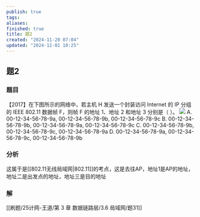 ```yaml
---
publish: true
tags: 
aliases: 
finished: true
title: 题2
created: "2024-11-20 07:04"
updated: "2024-12-01 10:25"
---
```

## 题2
### 题目
【2017】在下图所示的网络中，若主机 H 发送一个封装访问 Internet 的 IP 分组的 IEEE 802.11 数据帧 F，则帧 F 的地址 1、地址 2 和地址 3 分别是（ ）。
![](https://img.hwenyi.tech/202411232132150.webp)
A. 00-12-34-56-78-9a, 00-12-34-56-78-9b, 00-12-34-56-78-9c
B. 00-12-34-56-78-9b, 00-12-34-56-78-9a, 00-12-34-56-78-9c
C. 00-12-34-56-78-9b, 00-12-34-56-78-9c, 00-12-34-56-78-9a
D. 00-12-34-56-78-9a, 00-12-34-56-78-9c, 00-12-34-56-78-9b
### 分析
这属于是[[802.11无线局域网|802.11]]的考点，这是去往AP，地址1是AP的地址，地址二是出发点的地址，地址三是目的地址
### 解
[[刷题/25计网-王道/第 3 章 数据链路层/3.6 局域网/题31]]
